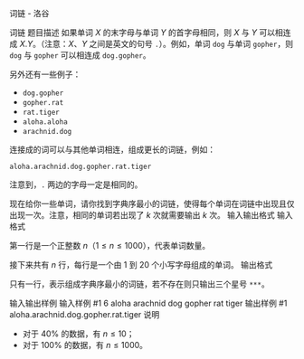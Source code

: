 



词链 - 洛谷














词链
题目描述
如果单词 $X$ 的末字母与单词 $Y$ 的首字母相同，则 $X$ 与 $Y$ 可以相连成 $X.Y$。（注意：$X$、$Y$ 之间是英文的句号 `.`）。例如，单词 `dog` 与单词 `gopher`，则 `dog` 与 `gopher` 可以相连成 `dog.gopher`。

另外还有一些例子：
- `dog.gopher`
- `gopher.rat`
- `rat.tiger`
- `aloha.aloha`
- `arachnid.dog`

连接成的词可以与其他单词相连，组成更长的词链，例如：

`aloha.arachnid.dog.gopher.rat.tiger`

注意到，`.` 两边的字母一定是相同的。

现在给你一些单词，请你找到字典序最小的词链，使得每个单词在词链中出现且仅出现一次。注意，相同的单词若出现了 $k$ 次就需要输出 $k$ 次。
输入输出格式
输入格式

第一行是一个正整数 $n$（$1 \le n \le 1000$），代表单词数量。

接下来共有 $n$ 行，每行是一个由 $1$ 到 $20$ 个小写字母组成的单词。
输出格式

只有一行，表示组成字典序最小的词链，若不存在则只输出三个星号 `***`。

输入输出样例
输入样例 #1
6
aloha
arachnid
dog
gopher
rat
tiger
输出样例 #1
aloha.arachnid.dog.gopher.rat.tiger
说明
- 对于 $40\%$ 的数据，有 $n \leq 10$；
- 对于 $100\%$ 的数据，有 $n \leq 1000$。








